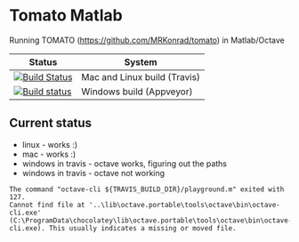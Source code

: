 # Tomato Matlab

Running TOMATO (https://github.com/MRKonrad/tomato) in Matlab/Octave

| Status | System |
| ------ | ------ |
|[![Build Status](https://travis-ci.com/MRKonrad/tomato_matlab.svg?branch=master)](https://travis-ci.com/MRKonrad/tomato_matlab) | Mac and Linux build (Travis) |  
|[![Build status](https://ci.appveyor.com/api/projects/status/md078r5kfj92y0f2?svg=true)](https://ci.appveyor.com/project/MRKonrad/tomato-matlab) | Windows build (Appveyor)|

## Current status

* linux - works :)
* mac - works :)
* windows in travis - octave works, figuring out the paths
* windows in travis - octave not working 
```
The command "octave-cli ${TRAVIS_BUILD_DIR}/playground.m" exited with 127. 
Cannot find file at '..\lib\octave.portable\tools\octave\bin\octave-cli.exe' (C:\ProgramData\chocolatey\lib\octave.portable\tools\octave\bin\octave-cli.exe). This usually indicates a missing or moved file.
```

